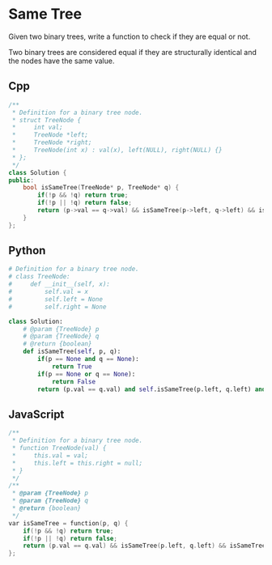 Same Tree
===
Given two binary trees, write a function to check if they are equal or not.

Two binary trees are considered equal if they are structurally identical and the nodes have the same value.

## Cpp

```cpp
/**
 * Definition for a binary tree node.
 * struct TreeNode {
 *     int val;
 *     TreeNode *left;
 *     TreeNode *right;
 *     TreeNode(int x) : val(x), left(NULL), right(NULL) {}
 * };
 */
class Solution {
public:
    bool isSameTree(TreeNode* p, TreeNode* q) {
        if(!p && !q) return true;
        if(!p || !q) return false;
        return (p->val == q->val) && isSameTree(p->left, q->left) && isSameTree(q->right, p->right);
    }
};
```

## Python

```python
# Definition for a binary tree node.
# class TreeNode:
#     def __init__(self, x):
#         self.val = x
#         self.left = None
#         self.right = None

class Solution:
    # @param {TreeNode} p
    # @param {TreeNode} q
    # @return {boolean}
    def isSameTree(self, p, q):
        if(p == None and q == None):
            return True
        if(p == None or q == None):
            return False
        return (p.val == q.val) and self.isSameTree(p.left, q.left) and self.isSameTree(q.right, p.right)
```
## JavaScript

```cpp
/**
 * Definition for a binary tree node.
 * function TreeNode(val) {
 *     this.val = val;
 *     this.left = this.right = null;
 * }
 */
/**
 * @param {TreeNode} p
 * @param {TreeNode} q
 * @return {boolean}
 */
var isSameTree = function(p, q) {
    if(!p && !q) return true;
    if(!p || !q) return false;
    return (p.val == q.val) && isSameTree(p.left, q.left) && isSameTree(p.right, q.right);
};
```